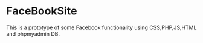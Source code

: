 # FaceBookSite
This is a prototype of some Facebook functionality using CSS,PHP,JS,HTML and phpmyadmin DB.

